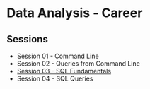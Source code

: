 # Data Analysis - Career

## Sessions

* Session 01 - Command Line
* Session 02 - Queries from Command Line
* [Session 03 - SQL Fundamentals](./S03.md)
* Session 04 - SQL Queries
